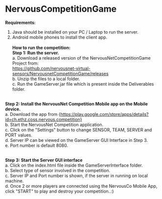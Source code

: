 # NervousCompetitionGame
<b>Requirements:</b><br>
1. Java should be installed on your PC / Laptop to run the server.<br>
2. Android mobile phones to install the client app.<br><br>
<b>How to run the competition:</b><br>
 <b>Step 1: Run the server.</b><br>
      a. Download a released version of the NervousNetCompetitionGame Project from:<br>
https://github.com/nervousnet-virtual-sensors/NervousnetCompetitionGame/releases<br>
b. Unzip the files to a local folder.<br>
c. Run the GameServer.jar file which is present inside the Deliverables folder.<br><br>
        
<b> Step 2: Install the NervousNet Competition Mobile app on the Mobile device.</b><br>
        a. Download the app from {https://play.google.com/store/apps/details?id=ch.ethz.coss.nervous.competition}<br>
        b. Start the NervousNet Competition application.<br>
        c. Click on the "Settings" button to change SENSOR, TEAM, SERVER and PORT values.<br>
        d. Server IP can be viewed on the GameServer GUI Interface in Step 3.<br>
        e. Port number is default 8080.<br><br>
        
 <b>Step 3: Start the Server GUI interface</b><br>
        a. Click on the index.html file inside the GameServerInterface folder.<br>
        b. Select type of sensor involved in the competition. <br>
        c. Server IP and Port number is shown, if the server in running on local machine.<br>
        d. Once 2 or more players are connected using the NervousCo Mobile App, click "START" to play and destroy your competition..:)<br>
        
